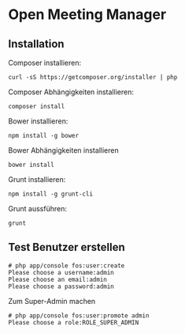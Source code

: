 Open Meeting Manager
====================

Installation
------------

Composer installieren:

```
curl -sS https://getcomposer.org/installer | php
```

Composer Abhängigkeiten installieren:

```
composer install
```

Bower installieren:

```
npm install -g bower
```

Bower Abhängigkeiten installieren

```
bower install
```

Grunt installieren:

```
npm install -g grunt-cli
```

Grunt aussführen:

```
grunt
```

Test Benutzer erstellen
-----------------------

```
# php app/console fos:user:create
Please choose a username:admin
Please choose an email:admin
Please choose a password:admin
```

Zum Super-Admin machen

```
# php app/console fos:user:promote admin
Please choose a role:ROLE_SUPER_ADMIN
```  
